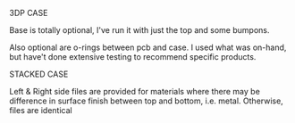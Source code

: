 3DP CASE

Base is totally optional, I've run it with just the top and some bumpons.

Also optional are o-rings between pcb and case. I used what was on-hand, but have't done extensive testing to recommend specific products.

STACKED CASE

Left & Right side files are provided for materials where there may be difference in surface finish between top and bottom, i.e. metal. Otherwise, files are identical
